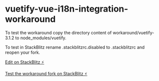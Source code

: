 # vuetify-vue-i18n-integration-workaround

To test the workaround copy the directory content of workaround/vuetify-3.1.2 to node_modules/vuetify.

To test in StackBlitz rename .stackblitzrc.disabled to .stackblitzrc and reopen your fork.

[Edit on StackBlitz ⚡️](https://stackblitz.com/edit/vuetify-vue-i18n-integration-workaround?file=workaround%2Fvuetify-3.1.2%2Flib%2Flocale%2Fadapters%2Fvue-i18n.mjs%3AL3,workaround%2Fvuetify-3.1.2%2Flib%2Flocale%2Fadapters%2Fvuetify.mjs%3AL16,workaround%2Fvuetify-3.1.2%2Flib%2Fcomponents%2FVFileInput%2FVFileInput.mjs%3AL87,README.md)

[Test the workaround fork on StackBlitz ⚡️](https://stackblitz.com/edit/vuetify-vue-i18n-integration-workaround-forked?file=workaround%2Fvuetify-3.1.2%2Flib%2Flocale%2Fadapters%2Fvue-i18n.mjs%3AL3,workaround%2Fvuetify-3.1.2%2Flib%2Flocale%2Fadapters%2Fvuetify.mjs%3AL16,workaround%2Fvuetify-3.1.2%2Flib%2Fcomponents%2FVFileInput%2FVFileInput.mjs%3AL87,README.md)
